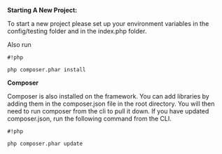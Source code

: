 **Starting A New Project:**

To start a new project please set up your environment variables in the config/testing folder and in the index.php folder. 

Also run 


```
#!php

php composer.phar install 
```



**Composer**

Composer is also installed on the framework. You can add libraries by adding them in the composer.json file in the root directory. You will then need to run composer from the cli to pull it down. If you have updated composer.json, run the following command from the CLI.
```
#!php

php composer.phar update
```

